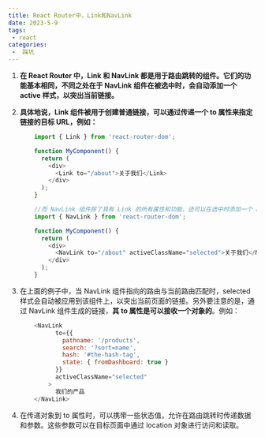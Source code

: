 ```yaml
---
title: React Router中，Link和NavLink
date: 2023-5-9
tags:
 - react
categories:
 -  踩坑
---  
```


1. **在 React Router 中，Link 和 NavLink 都是用于路由跳转的组件。它们的功能基本相同，不同之处在于 NavLink 组件在被选中时，会自动添加一个 active 样式，以突出当前链接。**

2. **具体地说，Link 组件被用于创建普通链接，可以通过传递一个 to 属性来指定链接的目标 URL，例如：**
    ```js
        import { Link } from 'react-router-dom';

        function MyComponent() {
          return (
            <div>
              <Link to="/about">关于我们</Link>
            </div>
          );
        }

        //而 NavLink 组件除了具有 Link 的所有属性和功能，还可以在选中时添加一个 active 样式。例如：
        import { NavLink } from 'react-router-dom';

        function MyComponent() {
          return (
            <div>
              <NavLink to="/about" activeClassName="selected">关于我们</NavLink>
            </div>
          );
        }

    ```

3. 在上面的例子中，当 NavLink 组件指向的路由与当前路由匹配时，selected 样式会自动被应用到该组件上，以突出当前页面的链接。另外要注意的是，通过 NavLink 组件生成的链接，**其 to 属性是可以接收一个对象的**。例如：
    ```js
        <NavLink
              to={{
                pathname: '/products',
                search: '?sort=name',
                hash: '#the-hash-tag',
                state: { fromDashboard: true }
              }}
              activeClassName="selected"
            >
              我们的产品
        </NavLink>
    ```

4. 在传递对象到 to 属性时，可以携带一些状态值，允许在路由跳转时传递数据和参数。这些参数可以在目标页面中通过 location 对象进行访问和读取。